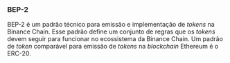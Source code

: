 ### BEP-2

BEP-2 é um padrão técnico para emissão e implementação de _tokens_ na Binance Chain. Esse padrão define um conjunto de regras que os _tokens_ devem seguir para funcionar no ecossistema da Binance Chain. Um padrão de _token_ comparável para emissão de _tokens_ na _blockchain_ Ethereum é o ERC-20.
